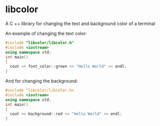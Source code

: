 # libcolor
A C ++ library for changing the text and background color of a terminal

An example of changing the text color:

```c++
#include "libcolor/libcolor.h"
#include <iostream>
using namespace std;
int main()
{
  cout << font_color::green << "Hello World" << endl;
}
```
And for changing the background:
```c++
#include "libcolor/libcolor.h>
#include <iostream>
using namespace std;
int main()
{
  cout << background::red << "Hello World" << endl;
}
```
